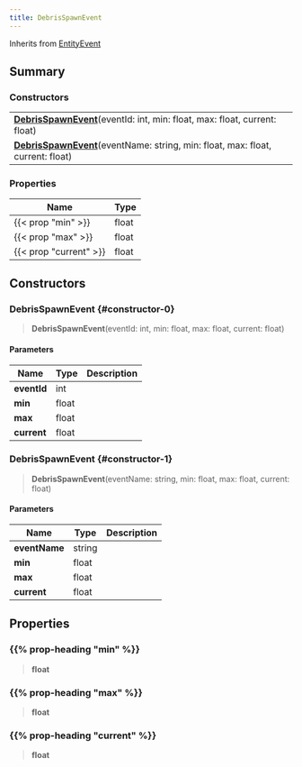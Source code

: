 ```yaml
---
title: DebrisSpawnEvent
---
```


Inherits from [EntityEvent](/vext/ref/shared/type/entityevent)

## Summary

### Constructors

|  |
| --- |
| **[DebrisSpawnEvent](#constructor-0)**(eventId: int, min: float, max: float, current: float) |
| **[DebrisSpawnEvent](#constructor-1)**(eventName: string, min: float, max: float, current: float) |

### Properties

| Name | Type |
| ---- | ---- |
| {{< prop "min" >}} | float |
| {{< prop "max" >}} | float |
| {{< prop "current" >}} | float |

## Constructors

### DebrisSpawnEvent {#constructor-0}

> **DebrisSpawnEvent**(eventId: int, min: float, max: float, current: float)

#### Parameters

| Name | Type | Description |
| ---- | ---- | ----------- |
| **eventId** | int |  |
| **min** | float |  |
| **max** | float |  |
| **current** | float |  |

### DebrisSpawnEvent {#constructor-1}

> **DebrisSpawnEvent**(eventName: string, min: float, max: float, current: float)

#### Parameters

| Name | Type | Description |
| ---- | ---- | ----------- |
| **eventName** | string |  |
| **min** | float |  |
| **max** | float |  |
| **current** | float |  |

## Properties

### {{% prop-heading "min" %}}

> **float**

### {{% prop-heading "max" %}}

> **float**

### {{% prop-heading "current" %}}

> **float**

